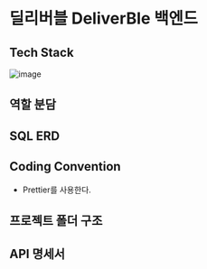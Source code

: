 # 딜리버블 DeliverBle 백엔드
## Tech Stack

![image](https://user-images.githubusercontent.com/41055141/178279292-a4733990-1ddb-4d60-8289-ae3055638dd7.png)

## 역할 분담

## SQL ERD

## Coding Convention

* Prettier를 사용한다.

## 프로젝트 폴더 구조

## API 명세서

